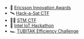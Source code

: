 
- 📡 [Ericsson Innovation Awards](awards/eia)
- 🛰️ [Hack-a-Sat CTF](awards/sat)
- 🧑‍💻 [STM CTF](awards/stm)
- 👾 [Intel IoT Hackathon](awards/intel)
- 🏎️ [TUBITAK Efficiency Challenge](awards/tubitak)

